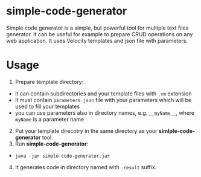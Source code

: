 simple-code-generator
=====================

Simple code generator is a simple, but powerful tool for multiple text files generator. It can be useful for example to prepare CRUD operations on any web application. It uses Velocity templates and json file with parameters.

Usage
=====================
1. Prepare template directory:
  - it can contain subdirectories and your template files with `.vm` extension
  - it must contain `parameters.json` file with your parameters which will be used to fill your templates
  - you can use parameters also in directory names, e.g. `__myName__`, where `myName` is a parameter name
2. Put your template direcotry in the same directory as your **simlple-code-generator** tool.
3. Run **simple-code-generator**:
  - `java -jar simple-code-generator.jar`
4. It generates code in directory named with `_result` suffix.
